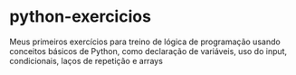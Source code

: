# python-exercicios
Meus primeiros exercícios para treino de lógica de programação usando conceitos básicos de Python, como declaração de variáveis, uso do input, condicionais, laços de repetição e arrays
